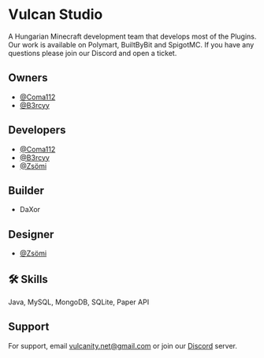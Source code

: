 # Vulcan Studio

A Hungarian Minecraft development team that develops most of the Plugins. Our work is available on Polymart, BuiltByBit and SpigotMC. If you have any questions please join our Discord and open a ticket.

## Owners

- [@Coma112](https://www.github.com/coma112)
- [@B3rcyy](https://www.github.com/b3rcyy)

## Developers

- [@Coma112](https://www.github.com/coma112)
- [@B3rcyy](https://www.github.com/b3rcyy)
- [@Zsömi](https://www.github.com/Zsomi)

## Builder

- DaXor

## Designer

- [@Zsömi](https://www.github.com/Zsomi)


## 🛠 Skills
Java, MySQL, MongoDB, SQLite, Paper API


## Support

For support, email vulcanity.net@gmail.com or join our [Discord](https://discord.gg/ePaPFaECDn) server.
